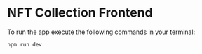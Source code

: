 # NFT Collection Frontend

To run the app execute the following commands in your terminal:

```shell
npm run dev
```
